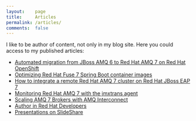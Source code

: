 ```yaml
---
layout:    page
title:     Articles
permalink: /articles/
comments:  false
---
```


I like to be author of content, not only in my blog site. Here you could
access to my published articles:

* [Automated migration from JBoss AMQ 6 to Red Hat AMQ 7 on Red Hat OpenShift](https://developers.redhat.com/blog/2019/05/01/automated-migration-from-jboss-a-mq-6-to-red-hat-amq-7-on-red-hat-openshift/)
* [Optimizing Red Hat Fuse 7 Spring Boot container images](https://developers.redhat.com/blog/2019/04/26/optimizing-red-hat-fuse-7-spring-boot-container-images/)
* [How to integrate a remote Red Hat AMQ 7 cluster on Red Hat JBoss EAP 7](https://developers.redhat.com/blog/2018/12/06/how-to-integrate-a-remote-red-hat-amq-7-cluster-on-red-hat-jboss-eap-7/)
* [Monitoring Red Hat AMQ 7 with the jmxtrans agent](https://developers.redhat.com/blog/2018/06/06/monitoring-red-hat-amq-7-with-the-jmxtrans-agent/)
* [Scaling AMQ 7 Brokers with AMQ Interconnect](https://developers.redhat.com/blog/2018/05/17/scaling-amq-7-brokers-with-amq-interconnect/)
* [Author in Red Hat Developers](https://developers.redhat.com/blog/author/rmartin/)
* [Presentations on SlideShare](https://www2.slideshare.net/jromanmartin/presentations)
